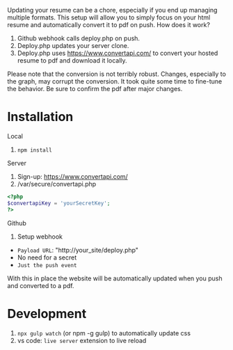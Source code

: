 Updating your resume can be a chore, especially if you end up managing multiple formats.  This setup will allow you to simply focus on your html resume and automatically convert it to pdf on push.  How does it work?

1. Github webhook calls deploy.php on push.
1. Deploy.php updates your server clone.
1. Deploy.php uses https://www.convertapi.com/ to convert your hosted resume to pdf and download it locally.

Please note that the conversion is not terribly robust.  Changes, especially to the graph, may corrupt the conversion.  It took quite some time to fine-tune the behavior.  Be sure to confirm the pdf after major changes.

# Installation
Local
1. `npm install`

Server

1. Sign-up: https://www.convertapi.com/
1. /var/secure/convertapi.php

```php
<?php
$convertapiKey = 'yourSecretKey';
?>
```

Github
1. Setup webhook
  * `Payload URL`: "http://your_site/deploy.php"
  * No need for a secret
  * `Just the push event`

With this in place the website will be automatically updated when you push and converted to a pdf.

# Development
1. `npx gulp watch` (or npm -g gulp) to automatically update css
1. vs code: `live server` extension to live reload
